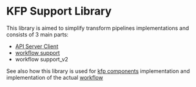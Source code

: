 # KFP Support Library

This library is aimed to simplify transform pipelines implementations and consists of 3 main parts:

* [API Server Client](../src/kfp_support/api_server_client/README.md)
* [workflow support](../src/kfp_support/workflow_support/README.md)
* workflow support_v2

See also how this library is used for [kfp components](../../kfp_ray_components/README.md) implementation
and implementation of the actual [workflow](../../doc/simple_transform_pipeline.md)